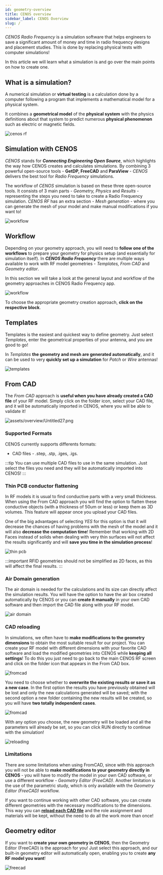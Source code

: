 ```yaml
---
id: geometry-overview
title: CENOS overview
sidebar_label: CENOS Overview
slug: /
---
```


_CENOS Radio Frequency_ is a simulation software that helps engineers to save a significant amount of money and time in radio frequency designs and placement studies. This is done by replacing physical tests with computer simulations!

In this article we will learn what a simulation is and go over the main points on how to create one.



## What is a simulation?

A numerical simulation or **virtual testing** is a calculation done by a computer following a program that implements a mathematical model for a physical system.

It combines a **geometrical model** of the **physical system** with the physics definitions about that system to predict numerous **physical phenomenon** such as electric or magnetic fields.

<p align="center">

![cenos rf](assets/overview/4.png)

</p>



## Simulation with CENOS

_CENOS_ stands for ***Connecting Engineering Open Source***, which highlights the way how CENOS creates and calculates simulations. By combining 3 powerful open-source tools - **GetDP, FreeCAD** and **ParaView** - _CENOS_ delivers the best tool for _Radio Frequency_ simulations.

The workflow of _CENOS_ simulation is based on these three open-source tools. It consists of 3 main parts - _Geometry, Physics_ and _Results_ - representing the steps you need to take to create a Radio Frequency simulation. _CENOS RF_ has an extra section - _Mesh generation_ - where you can generate the mesh of your model and make manual modifications if you want to!

<p align="center">

![workflow](assets/overview/5.png)

</p>



## Workflow 

Depending on your geometry approach, you will need to **follow one of the workflows** to prepare your geometry for physics setup (and essentially for simulation itself). In ***CENOS Radio Frequency*** there are multiple ways available to work with RF model geometries - _Templates, From CAD_ and _Geometry editor_.

In this section we will take a look at the general layout and workflow of the geometry approaches in CENOS Radio Frequency app.

<p align="center">

![workflow](assets/overview/2.png)

</p>

To choose the appropriate geometry creation approach, **click on the respective block**.



## Templates

Templates is the easiest and quickest way to define geometry. Just select *Templates*, enter the geometrical properties of your antenna, and you are good to go! 

In *Templates* **the geometry and mesh are generated automatically**, and it can be used to very **quickly set up a simulation** for *Patch* or *Wire* antennas!

![templates](assets/overview/1.png)



## From CAD

The *From CAD* approach is **useful when you have already created a CAD file** of your RF model. Simply click on the folder icon, select your CAD file, and it will be automatically imported in CENOS, where you will be able to validate it!

<p align="center">

![assets/overview/Untitled27.png](assets/overview/3.png)

</p>


### Supported Formats 

CENOS currently supports differents formats:
- CAD files - .step, .stp, .iges, .igs.

:::tip
You can use multiple CAD files to use in the same simulation. Just select the files you need and they will be automatically imported into CENOS!
:::



### Thin PCB conductor flattening

In RF models it is usual to find conductive parts with a very small thickness. When using the From CAD approach you will find the option to flatten these conductive objects (with a thickness of 50um or less) or keep them as 3D volumes. This feature will appear once you upload your CAD files. 

One of the big advantages of selecting _YES_ for this option is that it will decrease the chances of having problems with the mesh of the model and it will also **decrease the computation time**! Remember that working with 2D Faces instead of solids when dealing with very thin surfaces will not affect the results significantly and will **save you time in the simulation process**! 

<p align="center">

![thin pcb](assets/overview/6.png)

</p>

:::important
RFID geometries should not be simplified as 2D faces, as this will affect the final results.
:::




### Air Domain generation

The air domain is needed for the calculations and its size can directly affect the simulation results. You will have the option to have the air box created automatically by CENOS or you can **create it manually** in your own CAD software and then import the CAD file along with your RF model.

<p align="center">

![air domain](assets/overview/7.png)

</p>



### CAD reloading

In simulations, we often have to **make modifications to the geometry dimensions** to obtain the most suitable result for our project. You can create your RF model with different dimensions with your favorite CAD software and load the modified geometries into CENOS while **keeping all settings**! To do this you just need to go back to the main CENOS RF screen and click on the folder icon that appears in the From CAD box.

<p align="center">

![fromcad](assets/overview/8.png)

</p>

You need to choose whether to **overwrite the existing results or save it as a new case**. In the first option the results you have previously obtained will be lost and only the new calculations generated will be saved;  with the second option a new folder containing the new results will be created, so you will have **two totally independent cases**.

<p align="center">

![fromcad](assets/overview/9.png)

</p>

With any option you choose, the new geometry will be loaded and all the parameters will already be set, so you can click RUN directly to continue with the simulation!

<p align="center">

![reloading](assets/overview/10.png)

</p>

### Limitations

There are some limitations when using FromCAD, since with this approach you will not be able to **make modifications to your geometry directly in CENOS** - you will have to modify the model in your own CAD software, or use a different workflow - _Geometry Editor (FreeCAD)_. Another limitation is the use of the parametric study, which is only available with the _Geometry Editor (FreeCAD)_ workflow. 

If you want to continue working with other CAD software, you can create different geometries with the necessary modifications to the dimensions. This way you can **[reload each CAD file](geometry-overview#cad-reloading)** and the role assignment and materials will be kept, without the need to do all the work more than once!



## Geometry editor 

If you want to **create your own geometry in CENOS**, then the Geometry Editor (FreeCAD) is the approach for you! Just select this approach, and our built-in geometry editor will automatically open, enabling you to create **any RF model you want**!

<p align="center">

![freecad](assets/overview/11.png)

</p>


